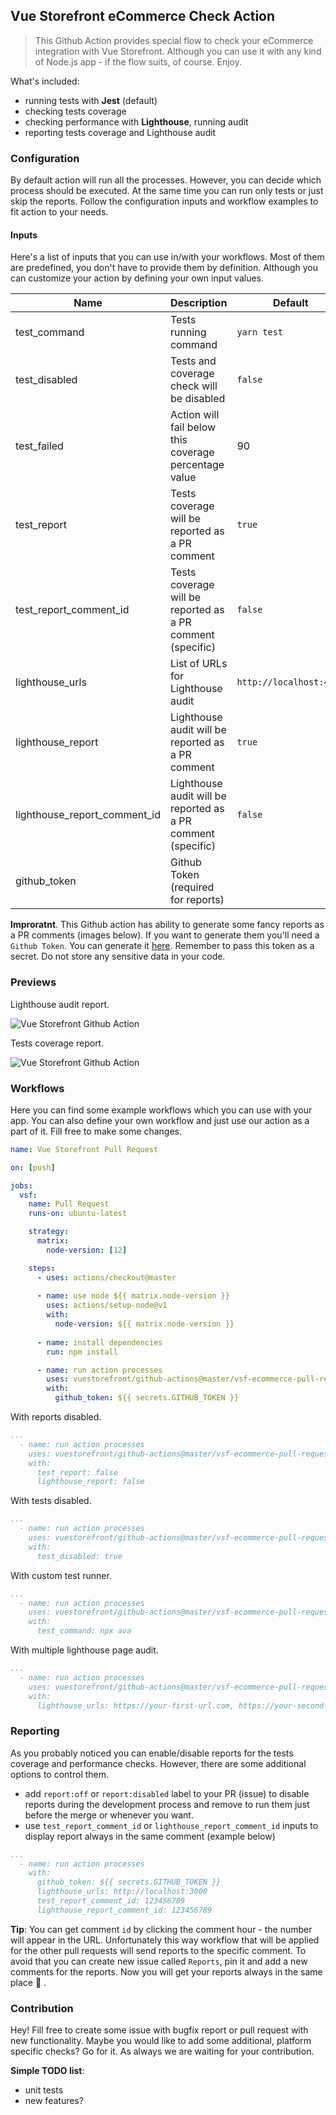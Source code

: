 ## Vue Storefront eCommerce Check Action

> This Github Action provides special flow to check your eCommerce integration with Vue Storefront.
> Although you can use it with any kind of Node.js app - if the flow suits, of course. Enjoy.

What's included:

- running tests with **Jest** (default)
- checking tests coverage
- checking performance with **Lighthouse**, running audit
- reporting tests coverage and Lighthouse audit

### Configuration

By default action will run all the processes. However, you can decide which process should be executed. At the same time you can run only tests or just skip the reports. Follow the configuration inputs and workflow examples to fit action to your needs.

#### Inputs

Here's a list of inputs that you can use in/with your workflows. Most of them are predefined, you don't have to provide them by definition. Although you can customize your action by defining your own input values.

| Name                         | Description                                                       | Default                 | Required   | Type    |
|------------------------------|-------------------------------------------------------------------|-------------------------|------------|---------|
| test_command                 | Tests running command                                             | `yarn test`             | true       | string  |
| test_disabled                | Tests and coverage check will be disabled                         | `false`                 | false      | boolean |
| test_failed                  | Action will fail below this coverage percentage value             | 90                      | false      | number  |
| test_report                  | Tests coverage will be reported as a PR comment                   | `true`                  | false      | boolean |
| test_report_comment_id       | Tests coverage will be reported as a PR comment (specific)        | `false`                 | false      | number |
| lighthouse_urls              | List of URLs for Lighthouse audit                                 | `http://localhost:4000` | true       | string  |
| lighthouse_report            | Lighthouse audit will be reported as a PR comment                 | `true`                  | false      | boolean |
| lighthouse_report_comment_id | Lighthouse audit will be reported as a PR comment (specific)      | `false`                 | false      | number |
| github_token                 | Github Token (required for reports)                               |                         | true/false | string  |

**Improratnt**. This Github action has ability to generate some fancy reports as a PR comments (images below). If you want to generate them you'll need a `Github Token`. You can generate it [here](https://github.com/settings/tokens). Remember to pass this token as a secret. Do not store any sensitive data in your code.

### Previews 

Lighthouse audit report.

![Vue Storefront Github Action](https://p89.f2.n0.cdn.getcloudapp.com/items/04uNK09m/Zrzut%20ekranu%202020-12-3%20o%2001.30.50.png "Vue Storefront Github Action")

Tests coverage report.

![Vue Storefront Github Action](https://p89.f2.n0.cdn.getcloudapp.com/items/P8umRg0o/Zrzut%20ekranu%202020-12-3%20o%2001.31.19.png "Vue Storefront Github Action")

### Workflows

Here you can find some example workflows which you can use with your app. You can also define your own workflow and just use our action as a part of it. Fill free to make some changes.

```yaml
name: Vue Storefront Pull Request

on: [push]

jobs:
  vsf:
    name: Pull Request
    runs-on: ubuntu-latest

    strategy:
      matrix:
        node-version: [12]

    steps:
      - uses: actions/checkout@master
        
      - name: use node ${{ matrix.node-version }}
        uses: actions/setup-node@v1
        with:
          node-version: ${{ matrix.node-version }}
          
      - name: install dependencies
        run: npm install

      - name: run action processes
        uses: vuestorefront/github-actions@master/vsf-ecommerce-pull-request
        with:
          github_token: ${{ secrets.GITHUB_TOKEN }}
```

With reports disabled.

```yaml
...
  - name: run action processes
    uses: vuestorefront/github-actions@master/vsf-ecommerce-pull-request
    with:
      test_report: false
      lighthouse_report: false
```

With tests disabled.

```yaml
...
  - name: run action processes
    uses: vuestorefront/github-actions@master/vsf-ecommerce-pull-request
    with:
      test_disabled: true
```

With custom test runner.

```yaml
...
  - name: run action processes
    uses: vuestorefront/github-actions@master/vsf-ecommerce-pull-request
    with:
      test_command: npx ava
```

With multiple lighthouse page audit.

```yaml
...
  - name: run action processes
    uses: vuestorefront/github-actions@master/vsf-ecommerce-pull-request
    with:
      lighthouse_urls: https://your-first-url.com, https://your-second-url.com
```

### Reporting

As you probably noticed you can enable/disable reports for the tests coverage and performance checks. However, there are some additional options to control them.
        
* add `report:off` or `report:disabled` label to your PR (issue) to disable reports during the development process and remove to run them just before the merge or whenever you want. 
* use `test_report_comment_id` or `lighthouse_report_comment_id` inputs to display report always in the same comment (example below)

```yaml
...
  - name: run action processes       
    with:
      github_token: ${{ secrets.GITHUB_TOKEN }}
      lighthouse_urls: http://localhost:3000
      test_report_comment_id: 123456789
      lighthouse_report_comment_id: 123456789
```

**Tip**: You can get comment `id` by clicking the comment hour - the number will appear in the URL. Unfortunately this way workflow that will be applied for the other pull requests will send reports to the specific comment. To avoid that you can create new issue called `Reports`, pin it and add a new comments for the reports. Now you will get your reports always in the same place :tada: . 

### Contribution

Hey! Fill free to create some issue with bugfix report or pull request with new functionality. Maybe you would like to add some additional, platform specific checks? Go for it. As always we are waiting for your contribution. 

**Simple TODO list**:
* unit tests
* new features?
